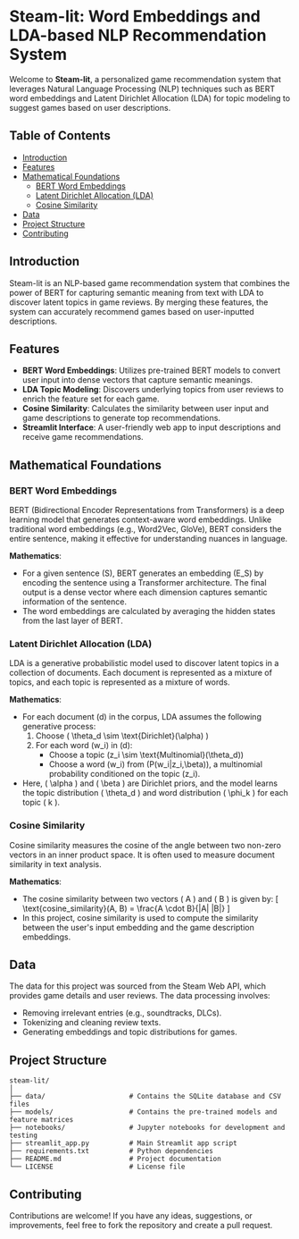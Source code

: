 # Steam-lit: Word Embeddings and LDA-based NLP Recommendation System

Welcome to **Steam-lit**, a personalized game recommendation system that leverages Natural Language Processing (NLP) techniques such as BERT word embeddings and Latent Dirichlet Allocation (LDA) for topic modeling to suggest games based on user descriptions.

## Table of Contents
- [Introduction](#introduction)
- [Features](#features)
- [Mathematical Foundations](#mathematical-foundations)
  - [BERT Word Embeddings](#bert-word-embeddings)
  - [Latent Dirichlet Allocation (LDA)](#latent-dirichlet-allocation-lda)
  - [Cosine Similarity](#cosine-similarity)
- [Data](#data)
- [Project Structure](#project-structure)
- [Contributing](#contributing)


## Introduction
Steam-lit is an NLP-based game recommendation system that combines the power of BERT for capturing semantic meaning from text with LDA to discover latent topics in game reviews. By merging these features, the system can accurately recommend games based on user-inputted descriptions.

## Features
- **BERT Word Embeddings**: Utilizes pre-trained BERT models to convert user input into dense vectors that capture semantic meanings.
- **LDA Topic Modeling**: Discovers underlying topics from user reviews to enrich the feature set for each game.
- **Cosine Similarity**: Calculates the similarity between user input and game descriptions to generate top recommendations.
- **Streamlit Interface**: A user-friendly web app to input descriptions and receive game recommendations.

## Mathematical Foundations

### BERT Word Embeddings
BERT (Bidirectional Encoder Representations from Transformers) is a deep learning model that generates context-aware word embeddings. Unlike traditional word embeddings (e.g., Word2Vec, GloVe), BERT considers the entire sentence, making it effective for understanding nuances in language.

**Mathematics**: 
- For a given sentence \(S\), BERT generates an embedding \(E_S\) by encoding the sentence using a Transformer architecture. The final output is a dense vector where each dimension captures semantic information of the sentence.
- The word embeddings are calculated by averaging the hidden states from the last layer of BERT.

### Latent Dirichlet Allocation (LDA)
LDA is a generative probabilistic model used to discover latent topics in a collection of documents. Each document is represented as a mixture of topics, and each topic is represented as a mixture of words.

**Mathematics**:
- For each document \(d\) in the corpus, LDA assumes the following generative process:
  1. Choose \( \theta_d \sim \text{Dirichlet}(\alpha) \)
  2. For each word \(w_i\) in \(d\):
     - Choose a topic \(z_i \sim \text{Multinomial}(\theta_d)\)
     - Choose a word \(w_i\) from \(P(w_i|z_i,\beta)\), a multinomial probability conditioned on the topic \(z_i\).
- Here, \( \alpha \) and \( \beta \) are Dirichlet priors, and the model learns the topic distribution \( \theta_d \) and word distribution \( \phi_k \) for each topic \( k \).

### Cosine Similarity
Cosine similarity measures the cosine of the angle between two non-zero vectors in an inner product space. It is often used to measure document similarity in text analysis.

**Mathematics**:
- The cosine similarity between two vectors \( A \) and \( B \) is given by:
  \[
  \text{cosine\_similarity}(A, B) = \frac{A \cdot B}{\|A\| \|B\|}
  \]
- In this project, cosine similarity is used to compute the similarity between the user's input embedding and the game description embeddings.

## Data

The data for this project was sourced from the Steam Web API, which provides game details and user reviews. The data processing involves:
- Removing irrelevant entries (e.g., soundtracks, DLCs).
- Tokenizing and cleaning review texts.
- Generating embeddings and topic distributions for games.

## Project Structure

```plaintext
steam-lit/
│
├── data/                     # Contains the SQLite database and CSV files
├── models/                   # Contains the pre-trained models and feature matrices
├── notebooks/                # Jupyter notebooks for development and testing
├── streamlit_app.py          # Main Streamlit app script
├── requirements.txt          # Python dependencies
├── README.md                 # Project documentation
└── LICENSE                   # License file
```

## Contributing

Contributions are welcome! If you have any ideas, suggestions, or improvements, feel free to fork the repository and create a pull request.

